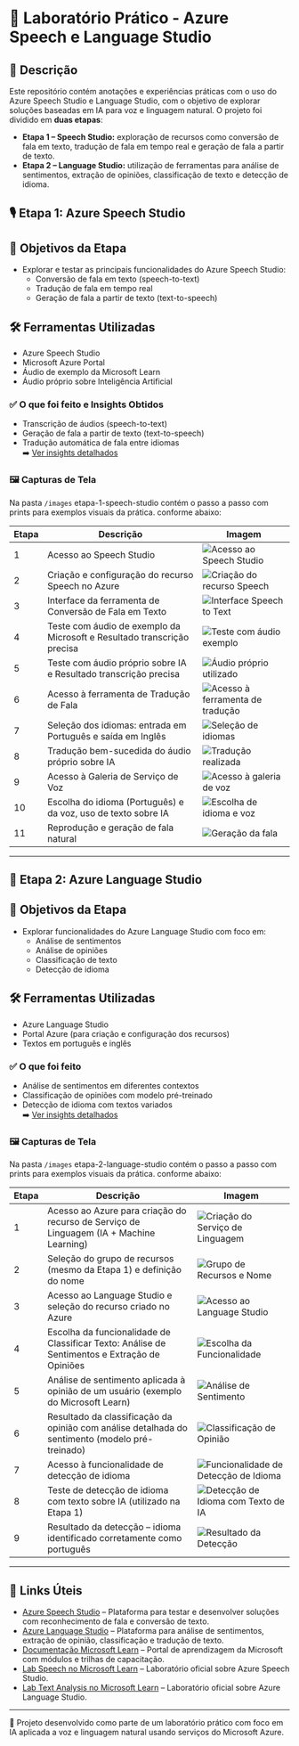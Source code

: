 # 🧪 Laboratório Prático - Azure Speech e Language Studio

## 📝 Descrição
Este repositório contém anotações e experiências práticas com o uso do Azure Speech Studio e Language Studio, com o objetivo de explorar soluções baseadas em IA para voz e linguagem natural.
O projeto foi dividido em **duas etapas**:  
- **Etapa 1 – Speech Studio:** exploração de recursos como conversão de fala em texto, tradução de fala em tempo real e geração de fala a partir de texto.  
- **Etapa 2 – Language Studio:** utilização de ferramentas para análise de sentimentos, extração de opiniões, classificação de texto e detecção de idioma.

## 🎙️ Etapa 1: Azure Speech Studio

## 🎯 Objetivos da Etapa
- Explorar e testar as principais funcionalidades do Azure Speech Studio:
  - Conversão de fala em texto (speech-to-text)
  - Tradução de fala em tempo real
  - Geração de fala a partir de texto (text-to-speech)

## 🛠️ Ferramentas Utilizadas
- Azure Speech Studio
- Microsoft Azure Portal
- Áudio de exemplo da Microsoft Learn
- Áudio próprio sobre Inteligência Artificial

### ✅ O que foi feito e Insights Obtidos
- Transcrição de áudios (speech-to-text)
- Geração de fala a partir de texto (text-to-speech)
- Tradução automática de fala entre idiomas  
➡️ [Ver insights detalhados](./insights/etapa-1-speech.md)

### 🖼️ Capturas de Tela
Na pasta `/images` etapa-1-speech-studio contém o passo a passo com prints para exemplos visuais da prática. conforme abaixo:

| Etapa | Descrição | Imagem |
|-------|-----------|--------|
| 1     | Acesso ao Speech Studio | ![Acesso ao Speech Studio](images/etapa-1-speech-studio/01-acesso-speech-studio.png) |
| 2     | Criação e configuração do recurso Speech no Azure | ![Criação do recurso Speech](images/etapa-1-speech-studio/02-criacao-recurso-speech.png) |
| 3     | Interface da ferramenta de Conversão de Fala em Texto | ![Interface Speech to Text](images/etapa-1-speech-studio/03-interface-speech-to-text.png) |
| 4     | Teste com áudio de exemplo da Microsoft e Resultado transcrição precisa | ![Teste com áudio exemplo](images/etapa-1-speech-studio/04-audio-exemplo-microsoft.png) |
| 5     | Teste com áudio próprio sobre IA e Resultado transcrição precisa | ![Áudio próprio utilizado](images/etapa-1-speech-studio/05-audio-proprio-ia.png) |
| 6     | Acesso à ferramenta de Tradução de Fala | ![Acesso à ferramenta de tradução](images/etapa-1-speech-studio/06-acesso-traducao.png) |
| 7     | Seleção dos idiomas: entrada em Português e saída em Inglês | ![Seleção de idiomas](images/etapa-1-speech-studio/07-selecao-idiomas.png) |
| 8     | Tradução bem-sucedida do áudio próprio sobre IA | ![Tradução realizada](images/etapa-1-speech-studio/08-traducao-realizada.png) |
| 9     | Acesso à Galeria de Serviço de Voz | ![Acesso à galeria de voz](images/etapa-1-speech-studio/09-acesso-galeria-voz.png) |
| 10    | Escolha do idioma (Português) e da voz, uso de texto sobre IA | ![Escolha de idioma e voz](images/etapa-1-speech-studio/10-escolha-idioma-voz.png) |
| 11    | Reprodução e geração de fala natural | ![Geração da fala](images/etapa-1-speech-studio/11-geracao-fala.png) 

---

## 🧠 Etapa 2: Azure Language Studio

## 🎯 Objetivos da Etapa
- Explorar funcionalidades do Azure Language Studio com foco em:
  - Análise de sentimentos
  - Análise de opiniões
  - Classificação de texto
  - Detecção de idioma

## 🛠️ Ferramentas Utilizadas
- Azure Language Studio
- Portal Azure (para criação e configuração dos recursos)
- Textos em português e inglês 

### ✅ O que foi feito
- Análise de sentimentos em diferentes contextos
- Classificação de opiniões com modelo pré-treinado
- Detecção de idioma com textos variados  
➡️ [Ver insights detalhados](./insights/etapa-2-language.md)

### 🖼️ Capturas de Tela
Na pasta `/images` etapa-2-language-studio contém o passo a passo com prints para exemplos visuais da prática. conforme abaixo:

| Etapa | Descrição                                                                                         | Imagem                                                                                             |
|-------|---------------------------------------------------------------------------------------------------|----------------------------------------------------------------------------------------------------|
| 1     | Acesso ao Azure para criação do recurso de Serviço de Linguagem (IA + Machine Learning)          | ![Criação do Serviço de Linguagem](images/etapa-2-language-studio/01-criacao-servico-linguagem.png) |
| 2     | Seleção do grupo de recursos (mesmo da Etapa 1) e definição do nome                               | ![Grupo de Recursos e Nome](images/etapa-2-language-studio/02-grupo-nome-recurso.png)              |
| 3     | Acesso ao Language Studio e seleção do recurso criado no Azure                                    | ![Acesso ao Language Studio](images/etapa-2-language-studio/03-acesso-language-studio.png)         |
| 4     | Escolha da funcionalidade de Classificar Texto: Análise de Sentimentos e Extração de Opiniões | ![Escolha da Funcionalidade](images/etapa-2-language-studio/04-escolha-classificacao-texto.png)           |
| 5     | Análise de sentimento aplicada à opinião de um usuário (exemplo do Microsoft Learn)               | ![Análise de Sentimento](images/etapa-2-language-studio/05-analise-sentimento.png)                 |
| 6     | Resultado da classificação da opinião com análise detalhada do sentimento (modelo pré-treinado)   | ![Classificação de Opinião](images/etapa-2-language-studio/06-classificacao-opiniao.png)           |
| 7     | Acesso à funcionalidade de detecção de idioma                                                         | ![Funcionalidade de Detecção de Idioma](images/etapa-2-language-studio/07-acesso-deteccao-idioma.png)  |
| 8     | Teste de detecção de idioma com texto sobre IA (utilizado na Etapa 1)                             | ![Detecção de Idioma com Texto de IA](images/etapa-2-language-studio/08-teste-texto-ia.png)        |
| 9     | Resultado da detecção – idioma identificado corretamente como português                           | ![Resultado da Detecção](images/etapa-2-language-studio/09-resultado-deteccao.png)                 |

---

## 🔗 Links Úteis
- [Azure Speech Studio](https://speech.microsoft.com/) – Plataforma para testar e desenvolver soluções com reconhecimento de fala e conversão de texto.
- [Azure Language Studio](https://language.azure.com/) – Plataforma para análise de sentimentos, extração de opinião, classificação e tradução de texto.
- [Documentação Microsoft Learn](https://learn.microsoft.com/pt-br/training/) – Portal de aprendizagem da Microsoft com módulos e trilhas de capacitação.
- [Lab Speech no Microsoft Learn](https://microsoftlearning.github.io/mslearn-ai-fundamentals/Instructions/Labs/09-speech.html) – Laboratório oficial sobre Azure Speech Studio.
- [Lab Text Analysis no Microsoft Learn](https://microsoftlearning.github.io/mslearn-ai-fundamentals/Instructions/Labs/06-text-analysis.html) – Laboratório oficial sobre Azure Language Studio.

---

📌 Projeto desenvolvido como parte de um laboratório prático com foco em IA aplicada a voz e linguagem natural usando serviços do Microsoft Azure.
